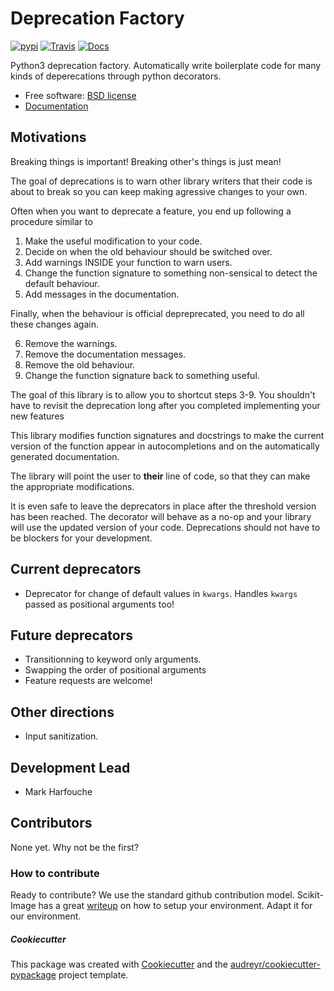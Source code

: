 # Deprecation Factory

[![pypi](https://img.shields.io/pypi/v/deprecation_factory.svg)](https://pypi.python.org/pypi/deprecation_factory)
[![Travis](https://img.shields.io/travis/hmaarrfk/deprecation_factory.svg)](https://travis-ci.org/hmaarrfk/deprecation_factory)
[![Docs](https://readthedocs.org/projects/deprecation-factory/badge/?version=latest)](https://deprecation-factory.readthedocs.io/en/latest/?badge=latest)


Python3 deprecation factory. Automatically write boilerplate code for many kinds
of deperecations through python decorators.


  * Free software: [BSD license](LICENSE)
  * [Documentation](https://deprecation-factory.readthedocs.io)


## Motivations
Breaking things is important! Breaking other's things is just mean!

The goal of deprecations is to warn other library writers that their code is
about to break so you can keep making agressive changes to your own.

Often when you want to deprecate a feature, you end up following a procedure
similar to

  1. Make the useful modification to your code.
  2. Decide on when the old behaviour should be switched over.
  3. Add warnings INSIDE your function to warn users.
  4. Change the function signature to something non-sensical to detect the
     default behaviour.
  5. Add messages in the documentation.

Finally, when the behaviour is official depreprecated, you need to do all these
changes again.

  6. Remove the warnings.
  7. Remove the documentation messages.
  8. Remove the old behaviour.
  9. Change the function signature back to something useful.

The goal of this library is to allow you to shortcut steps 3-9. You shouldn't
have to revisit the deprecation long after you completed implementing your new
features

This library modifies function signatures and docstrings to make the current
version of the function appear in autocompletions and on the automatically
generated documentation.

The library will point the user to **their** line of code, so that they can
make the appropriate modifications.

It is even safe to leave the deprecators in place after the threshold version
has been reached. The decorator will behave as a no-op and your library will
use the updated version of your code. Deprecations should not have to be
blockers for your development.


## Current deprecators

  * Deprecator for change of default values in `kwargs`. Handles `kwargs`
    passed as positional arguments too!

## Future deprecators

  * Transitionning to keyword only arguments.
  * Swapping the order of positional arguments
  * Feature requests are welcome!

## Other directions

  * Input sanitization.

## Development Lead

  * Mark Harfouche

## Contributors

None yet. Why not be the first?


### How to contribute
Ready to contribute? We use the standard github contribution model.
Scikit-Image has a great
[writeup](http://scikit-image.org/docs/dev/contribute.html) on how to setup
your environment. Adapt it for our environment.

##### Cookiecutter

This package was created with
[Cookiecutter](https://github.com/audreyr/cookiecutter) and the
[audreyr/cookiecutter-pypackage](https://github.com/audreyr/cookiecutter-pypackage)
project template.
